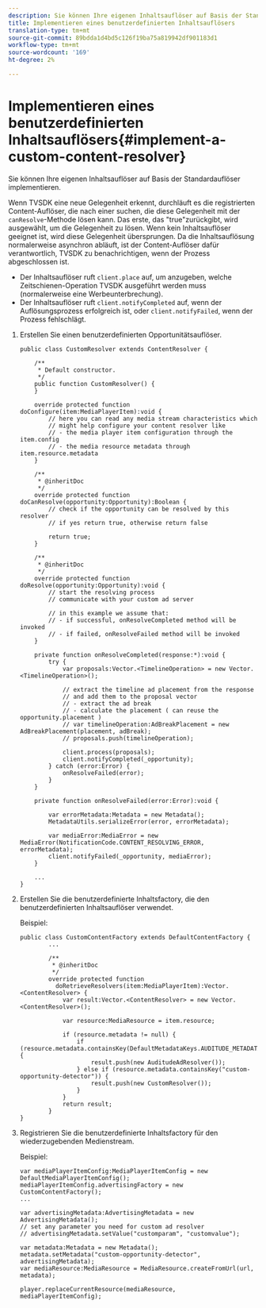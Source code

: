 ```yaml
---
description: Sie können Ihre eigenen Inhaltsauflöser auf Basis der Standardauflöser implementieren.
title: Implementieren eines benutzerdefinierten Inhaltsauflösers
translation-type: tm+mt
source-git-commit: 89bdda1d4bd5c126f19ba75a819942df901183d1
workflow-type: tm+mt
source-wordcount: '169'
ht-degree: 2%

---
```



# Implementieren eines benutzerdefinierten Inhaltsauflösers{#implement-a-custom-content-resolver}

Sie können Ihre eigenen Inhaltsauflöser auf Basis der Standardauflöser implementieren.

Wenn TVSDK eine neue Gelegenheit erkennt, durchläuft es die registrierten Content-Auflöser, die nach einer suchen, die diese Gelegenheit mit der `canResolve`-Methode lösen kann. Das erste, das &quot;true&quot;zurückgibt, wird ausgewählt, um die Gelegenheit zu lösen. Wenn kein Inhaltsauflöser geeignet ist, wird diese Gelegenheit übersprungen. Da die Inhaltsauflösung normalerweise asynchron abläuft, ist der Content-Auflöser dafür verantwortlich, TVSDK zu benachrichtigen, wenn der Prozess abgeschlossen ist.

* Der Inhaltsauflöser ruft `client.place` auf, um anzugeben, welche Zeitschienen-Operation TVSDK ausgeführt werden muss (normalerweise eine Werbeunterbrechung).
* Der Inhaltsauflöser ruft `client.notifyCompleted` auf, wenn der Auflösungsprozess erfolgreich ist, oder `client.notifyFailed`, wenn der Prozess fehlschlägt.

1. Erstellen Sie einen benutzerdefinierten Opportunitätsauflöser.

   ```
   public class CustomResolver extends ContentResolver { 
   
       /** 
        * Default constructor. 
        */ 
       public function CustomResolver() { 
       } 
   
       override protected function doConfigure(item:MediaPlayerItem):void { 
           // here you can read any media stream characteristics which 
           // might help configure your content resolver like 
           // - the media player item configuration through the item.config 
           // - the media resource metadata through item.resource.metadata 
       } 
   
       /** 
        * @inheritDoc 
        */ 
       override protected function doCanResolve(opportunity:Opportunity):Boolean { 
           // check if the opportunity can be resolved by this resolver 
           // if yes return true, otherwise return false 
   
           return true; 
       } 
   
       /** 
        * @inheritDoc 
        */ 
       override protected function doResolve(opportunity:Opportunity):void { 
           // start the resolving process 
           // communicate with your custom ad server 
   
           // in this example we assume that: 
           // - if successful, onResolveCompleted method will be invoked 
           // - if failed, onResolveFailed method will be invoked 
       } 
   
       private function onResolveCompleted(response:*):void { 
           try { 
               var proposals:Vector.<TimelineOperation> = new Vector.<TimelineOperation>(); 
   
               // extract the timeline ad placement from the response 
               // and add them to the proposal vector 
               // - extract the ad break 
               // - calculate the placement ( can reuse the opportunity.placement ) 
               // var timelineOperation:AdBreakPlacement = new AdBreakPlacement(placement, adBreak); 
               // proposals.push(timelineOperation); 
   
               client.process(proposals); 
               client.notifyCompleted(_opportunity); 
           } catch (error:Error) { 
               onResolveFailed(error); 
           } 
       } 
   
       private function onResolveFailed(error:Error):void { 
   
           var errorMetadata:Metadata = new Metadata(); 
           MetadataUtils.serializeError(error, errorMetadata); 
   
           var mediaError:MediaError = new MediaError(NotificationCode.CONTENT_RESOLVING_ERROR, errorMetadata); 
           client.notifyFailed(_opportunity, mediaError); 
       } 
   
       ... 
   }
   ```

1. Erstellen Sie die benutzerdefinierte Inhaltsfactory, die den benutzerdefinierten Inhaltsauflöser verwendet.

   Beispiel:

   ```
   public class CustomContentFactory extends DefaultContentFactory { 
           ... 
   
           /** 
            * @inheritDoc 
            */ 
           override protected function  
             doRetrieveResolvers(item:MediaPlayerItem):Vector.<ContentResolver> { 
               var result:Vector.<ContentResolver> = new Vector.<ContentResolver>(); 
   
               var resource:MediaResource = item.resource; 
   
               if (resource.metadata != null) { 
                   if (resource.metadata.containsKey(DefaultMetadataKeys.AUDITUDE_METADATA_KEY)) { 
                       result.push(new AuditudeAdResolver()); 
                   } else if (resource.metadata.containsKey("custom-opportunity-detector")) { 
                       result.push(new CustomResolver()); 
                   } 
               } 
               return result; 
           } 
   }
   ```

1. Registrieren Sie die benutzerdefinierte Inhaltsfactory für den wiederzugebenden Medienstream.

   Beispiel:

   ```
   var mediaPlayerItemConfig:MediaPlayerItemConfig = new DefaultMediaPlayerItemConfig(); 
   mediaPlayerItemConfig.advertisingFactory = new CustomContentFactory(); 
   ... 
   
   var advertisingMetadata:AdvertisingMetadata = new AdvertisingMetadata(); 
   // set any parameter you need for custom ad resolver 
   // advertisingMetadata.setValue("customparam", "customvalue"); 
   
   var metadata:Metadata = new Metadata(); 
   metadata.setMetadata("custom-opportunity-detector", advertisingMetadata); 
   var mediaResource:MediaResource = MediaResource.createFromUrl(url, metadata);
   
   player.replaceCurrentResource(mediaResource, mediaPlayerItemConfig);
   ```

